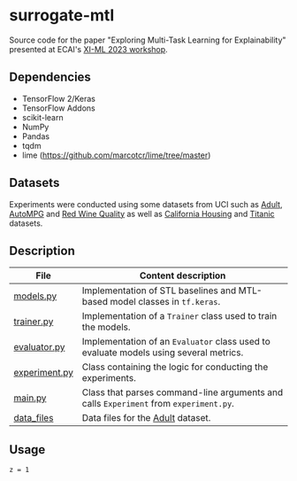 # surrogate-mtl
Source code for the paper "Exploring Multi-Task Learning for Explainability" presented at ECAI's [XI-ML 2023 workshop](https://www.imageclef.org/2022/medical/caption](http://www.cslab.cc/xi-ml-2023/)http://www.cslab.cc/xi-ml-2023/).

## Dependencies

- TensorFlow 2/Keras
- TensorFlow Addons
- scikit-learn
- NumPy
- Pandas
- tqdm
- lime (https://github.com/marcotcr/lime/tree/master)

## Datasets 

Experiments were conducted using some datasets from UCI such as [Adult](https://archive.ics.uci.edu/dataset/2/adult), [AutoMPG](https://archive.ics.uci.edu/dataset/9/auto+mpg) and [Red Wine Quality](https://archive.ics.uci.edu/dataset/186/wine+quality) as well as [California Housing](https://www.dcc.fc.up.pt/~ltorgo/Regression/cal_housing.html) and [Titanic](https://www.openml.org/search?type=data&sort=runs&id=40945) datasets.

## Description

| File | Content description |
|---------|-----------------------------------------------------------------------------------------------------------------------------------------------------------------------------|
| [models.py](models.py)    | Implementation of STL baselines and MTL-based model classes in `tf.keras`. |
| [trainer.py](trainer.py) | Implementation of a `Trainer` class used to train the models. |
| [evaluator.py](evaluator.py)   | Implementation of an `Evaluator` class used to evaluate models using several metrics. |
| [experiment.py](experiment.py) | Class containing the logic for conducting the experiments. |
| [main.py](main.py) | Class that parses command-line arguments and calls `Experiment` from `experiment.py`. |
| [data_files](data_files/)    | Data files for the [Adult](https://archive.ics.uci.edu/dataset/2/adult) dataset.

## Usage

```
z = 1
```


